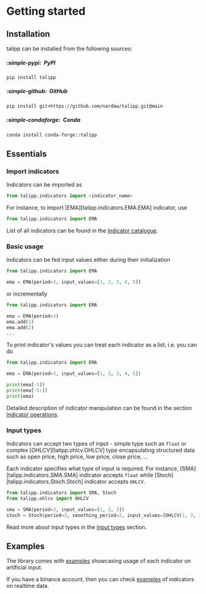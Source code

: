# Getting started

## Installation

talipp can be installed from the following sources:

##### :simple-pypi:&nbsp; PyPI

```bash
pip install talipp
```
##### :simple-github:&nbsp; GitHub

```bash
pip install git+https://github.com/nardew/talipp.git@main
```

##### :simple-condaforge:&nbsp; Conda

```bash
conda install conda-forge::talipp
```

## Essentials

### Import indicators

Indicators can be imported as

```python
from talipp.indicators import <indicator_name>
```

For instance, to import [EMA][talipp.indicators.EMA.EMA] indicator, use

```python
from talipp.indicators import EMA
```

List of all indicators can be found in the [Indicator catalogue](indicators.md).

### Basic usage

Indicators can be fed input values either during their initialization

```python
from talipp.indicators import EMA

ema = EMA(period=3, input_values=[1, 2, 3, 4, 5])
```

or incrementally

```python
from talipp.indicators import EMA

ema = EMA(period=3)
ema.add(1)
ema.add(2)
...
```

To print indicator's values you can treat each indicator as a list, i.e. you can do

```python
from talipp.indicators import EMA

ema = EMA(period=3, input_values=[1, 2, 3, 4, 5])

print(ema[-1])
print(ema[-5:])
print(ema)
```

Detailed description of indicator manipulation can be found in the section [Indicator operations](indicators.md).

### Input types

Indicators can accept two types of input - simple type such as `float` or complex [OHLCV][talipp.ohlcv.OHLCV] type encapsulating structured data such as open price, high price, low price, close price, ... 

Each indicator specifies what type of input is required. For instance, [SMA][talipp.indicators.SMA.SMA] indicator accepts `float` while [Stoch][talipp.indicators.Stoch.Stoch] indicator accepts `OHLCV`.

```python
from talipp.indicators import SMA, Stoch
from talipp.ohlcv import OHLCV

sma = SMA(period=3, input_values=[1, 2, 3])
stoch = Stoch(period=3, smoothing_period=2, input_values=[OHLCV(1, 2, 3, 4), OHLCV(5, 6, 7, 8)])
```

Read more about input types in the [Input types](features.md) section.

## Examples

The library comes with [examples](https://github.com/nardew/talipp/blob/main/examples/indicators.py) showcasing usage of each indicator on artificial input.

If you have a binance account, then you can check [examples](https://github.com/nardew/talipp/blob/main/examples/binance_online.py) of indicators on realtime data. 
